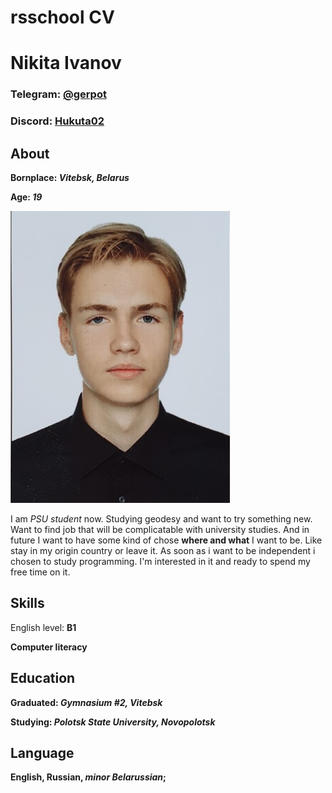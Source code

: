# rsschool CV

# Nikita Ivanov
### Telegram: [@gerpot](https://t.me/gerpot)
### Discord: [Hukuta02](https://discordapp.com/users/382939522083848202)

## About
__Bornplace: *Vitebsk, Belarus*__

__Age: *19*__

![](selfie.jpg)

I am *PSU student* now. Studying geodesy and want to try something new. Want to find job that will be complicatable with university studies. And in future I want to have some kind of chose __where and what__ I want to be. Like stay in my origin country or leave it. As soon as i want to be independent i chosen to study programming. I'm interested in it and ready to spend my free time on it.

## Skills

English level: __B1__

__Computer literacy__

## Education

__Graduated: *Gymnasium #2, Vitebsk*__

__Studying: *Polotsk State University, Novopolotsk*__

## Language

__English, Russian, *minor Belarussian*;__